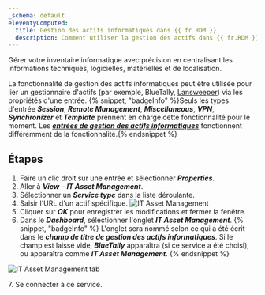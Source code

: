 ```yaml
---
_schema: default
eleventyComputed:
  title: Gestion des actifs informatiques dans {{ fr.RDM }}
  description: Comment utiliser la gestion des actifs dans {{ fr.RDM }}.
---
```

Gérer votre inventaire informatique avec précision en centralisant les informations techniques, logicielles, matérielles et de localisation.

La fonctionnalité de gestion des actifs informatiques peut être utilisée pour lier un gestionnaire d'actifs (par exemple, BlueTally, [Lansweeper](/rdm/kb/rdm-windows/how-to-articles/lansweeper/)) via les propriétés d'une entrée. {% snippet, "badgeInfo" %}Seuls les types d'entrée ***Session***, ***Remote Management***, ***Miscellaneous***, ***VPN***, ***Synchronizer*** et ***Template*** prennent en charge cette fonctionnalité pour le moment. Les [***entrées de gestion des actifs informatiques***](https://docs.devolutions.net/rdm/kb/rdm-windows/knowledge-base/it-asset-entry/) fonctionnent différemment de la fonctionnalité.{% endsnippet %}

## Étapes

1. Faire un clic droit sur une entrée et sélectionner ***Properties***.
2. Aller à ***View*** – ***IT Asset Management***.
3. Sélectionner un ***Service type*** dans la liste déroulante.
4. Saisir l'URL d'un actif spécifique. ![IT Asset Management](https://cdnweb.devolutions.net/docs/docs_en_kb_KB0058.png)
5. Cliquer sur ***OK*** pour enregistrer les modifications et fermer la fenêtre.
6. Dans le ***Dashboard***, sélectionner l'onglet ***IT Asset Management***. {% snippet, "badgeInfo" %}
   L'onglet sera nommé selon ce qui a été écrit dans le ***champ de titre de gestion des actifs informatiques***. Si le champ est laissé vide, ***BlueTally*** apparaîtra (si ce service a été choisi), ou apparaîtra comme ***IT Asset Management***.
   {% endsnippet %}

![IT Asset Management tab](https://cdnweb.devolutions.net/docs/RDMW6080_2024_2.png "IT Asset Management tab")

7\. Se connecter à ce service.
